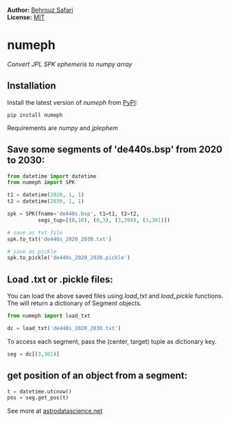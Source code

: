 **Author:** [Behrouz Safari](https://behrouzz.github.io/)<br/>
**License:** [MIT](https://opensource.org/licenses/MIT)<br/>

# numeph
*Convert JPL SPK ephemeris to numpy array*


## Installation

Install the latest version of *numeph* from [PyPI](https://pypi.org/project/numeph/):

    pip install numeph

Requirements are *numpy* and *jplephem*


## Save some segments of 'de440s.bsp' from 2020 to 2030:

```python
from datetime import datetime
from numeph import SPK

t1 = datetime(2020, 1, 1)
t2 = datetime(2030, 1, 1)

spk = SPK(fname='de440s.bsp', t1=t1, t2=t2,
          segs_tup=[(0,10), (0,3), (3,399), (3,301)])

# save as txt file
spk.to_txt('de440s_2020_2030.txt')

# save as pickle
spk.to_pickle('de440s_2020_2030.pickle')
```

## Load .txt or .pickle files:
You can load the above saved files using *load_txt* and *load_pickle* functions. The will return a dictionary of Segment objects.

```python
from numeph import load_txt

dc = load_txt('de440s_2020_2030.txt')
```

To access each segment, pass the (center, target) tuple as dictionary key.

```python
seg = dc[(3,301)]
```

## get position of an object from a segment:

```python
t = datetime.utcnow()
pos = seg.get_pos(t)
```

See more at [astrodatascience.net](https://astrodatascience.net/)
